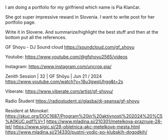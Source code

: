 
I am doing a portfolio for my girlfriend which name is Pia Klančar.

She got super impressive reward in Slovenia. I want to write post for her portfolio page.

Write it in Slovene. And summarize/highlight the best stuff and then at the bottom put all the references.

GF Shoyu - DJ
Sound cloud
https://soundcloud.com/gf_shoyu

Youtube:
https://www.youtube.com/@gfshoyu2565/videos

Instagram:
https://www.instagram.com/uncrop.pia/

Zenith Session | 32 | GF Shōyu | Jun 21 / 2024
https://www.youtube.com/watch?v=18u3gwqUhgg&t=2s

Viberate:
https://www.viberate.com/artist/gf-shoyu/

Radio Študent
https://radiostudent.si/glasba/dj-seansa/gf-shoyu

Resident at Monokel:
https://skuc.org/DOC1687/Program%20in%20aktivnosti%202024%20%C5%A0KUC.pdf?LV=1
https://www.mladina.si/210301/metelkova-praznuje-28-let/
https://www.sigic.si/28-obletnica-akc-metelkove-mesta.html
https://www.mladina.si/214330/pustni-vodic-po-klubskih-dogodkih/

